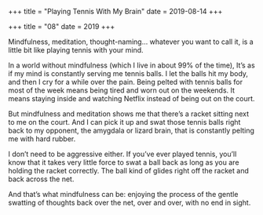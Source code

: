 +++
title = "Playing Tennis With My Brain"
date = 2019-08-14
+++

+++
title = "08"
date = 2019
+++

Mindfulness, meditation, thought-naming… whatever you want to call it, is a little bit like playing tennis with your mind.

In a world without mindfulness (which I live in about 99% of the time), It’s as if my mind is constantly serving me tennis balls. I let the balls hit my body, and then I cry for a while over the pain. Being pelted with tennis balls for most of the week means being tired and worn out on the weekends. It means staying inside and watching Netflix instead of being out on the court.

But mindfulness and meditation shows me that there’s a racket sitting next to me on the court. And I can pick it up and swat those tennis balls right back to my opponent, the amygdala or lizard brain, that is constantly pelting me with hard rubber.

I don’t need to be aggressive either. If you’ve ever played tennis, you’ll know that it takes very little force to swat a ball back as long as you are holding the racket correctly. The ball kind of glides right off the racket and back across the net.

And that’s what mindfulness can be: enjoying the process of the gentle swatting of thoughts back over the net, over and over, with no end in sight.